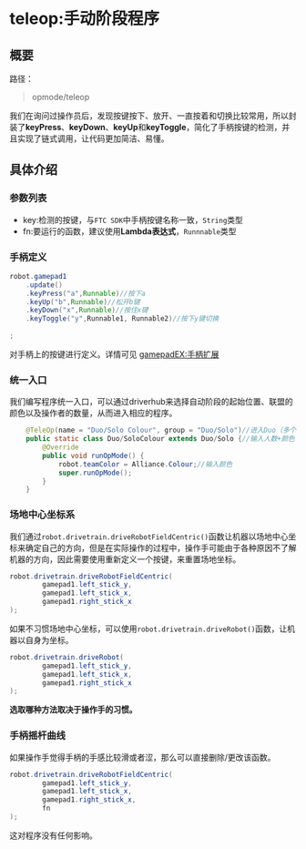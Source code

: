 # teleop:手动阶段程序

## 概要

路径：

> opmode/teleop

我们在询问过操作员后，发现按键按下、放开、一直按着和切换比较常用，所以封装了**keyPress**、**keyDown**、**keyUp**和**keyToggle**，简化了手柄按键的检测，并且实现了链式调用，让代码更加简洁、易懂。

## 具体介绍
### 参数列表
- key:检测的按键，与```FTC SDK```中手柄按键名称一致，```String```类型
- fn:要运行的函数，建议使用**Lambda表达式**，```Runnnable```类型


### 手柄定义
```java
robot.gamepad1
    .update()
    .keyPress("a",Runnable)//按下a
    .keyUp("b",Runnable)//松开b键
    .keyDown("x",Runnable)//按住x键
    .keyToggle("y",Runnable1, Runnable2)//按下y键切换
    
;
```
对手柄上的按键进行定义。详情可见 [gamepadEX:手柄扩展](basic/gamepadex.md)

### 统一入口

我们编写程序统一入口，可以通过driverhub来选择自动阶段的起始位置、联盟的颜色以及操作者的数量，从而进入相应的程序。

```java 
    @TeleOp(name = "Duo/Solo Colour", group = "Duo/Solo")//进入Duo（多个操作者的适用程序）或者Solo（单个操作者的适用程序）
    public static class Duo/SoloColour extends Duo/Solo {//输入人数+颜色
        @Override
        public void runOpMode() {
            robot.teamColor = Alliance.Colour;//输入颜色
            super.runOpMode();
        }
    }
```

### 场地中心坐标系

我们通过```robot.drivetrain.driveRobotFieldCentric()```函数让机器以场地中心坐标来确定自己的方向，但是在实际操作的过程中，操作手可能由于各种原因不了解机器的方向，因此需要使用重新定义一个按键，来重置场地坐标。

```java
robot.drivetrain.driveRobotFieldCentric(
        gamepad1.left_stick_y,
        gamepad1.left_stick_x,
        gamepad1.right_stick_x
);
```
如果不习惯场地中心坐标，可以使用```robot.drivetrain.driveRobot()```函数，让机器以自身为坐标。

```java
robot.drivetrain.driveRobot(
        gamepad1.left_stick_y,
        gamepad1.left_stick_x,
        gamepad1.right_stick_x
);
```

**选取哪种方法取决于操作手的习惯。**

### 手柄摇杆曲线

如果操作手觉得手柄的手感比较滑或者涩，那么可以直接删除/更改该函数。
```java
robot.drivetrain.driveRobotFieldCentric(
        gamepad1.left_stick_y,
        gamepad1.left_stick_x,
        gamepad1.right_stick_x,
        fn
);
```
这对程序没有任何影响。